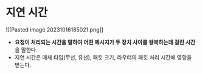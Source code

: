 # 지연 시간
![[Pasted image 20231016185021.png]]
* **요청이 처리되는 시간을 말하여 어떤 메시지가 두 장치 사이를 왕복하는데 걸린 시간**을 말한다.
* 지연 시간은 매체 타입(무선, 유선), 패킷 크기, 라우터의 패킷 처리 시간에 영향을 받는다.